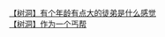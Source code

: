 [【树洞】有个年龄有点大的徒弟是什么感觉](http://tieba.baidu.com/p/4478964991?see_lz=1&pn=)   
[【树洞】作为一个丐帮](http://tieba.baidu.com/p/4480520989?see_lz=1&pn=)   
